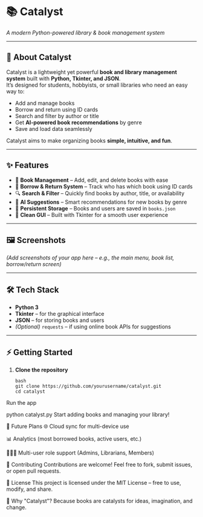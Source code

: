 # 📚 Catalyst  
*A modern Python-powered library & book management system*

---

## 🚀 About Catalyst
Catalyst is a lightweight yet powerful **book and library management system** built with **Python, Tkinter, and JSON**.  
It’s designed for students, hobbyists, or small libraries who need an easy way to:

- Add and manage books
- Borrow and return using ID cards
- Search and filter by author or title
- Get **AI-powered book recommendations** by genre
- Save and load data seamlessly

Catalyst aims to make organizing books **simple, intuitive, and fun**.  

---

## ✨ Features
- 📖 **Book Management** – Add, edit, and delete books with ease  
- 🔑 **Borrow & Return System** – Track who has which book using ID cards  
- 🔍 **Search & Filter** – Quickly find books by author, title, or availability  
- 🤖 **AI Suggestions** – Smart recommendations for new books by genre  
- 💾 **Persistent Storage** – Books and users are saved in `books.json`  
- 🎨 **Clean GUI** – Built with Tkinter for a smooth user experience  

---

## 🖼️ Screenshots
*(Add screenshots of your app here – e.g., the main menu, book list, borrow/return screen)*  

---

## 🛠️ Tech Stack
- **Python 3**  
- **Tkinter** – for the graphical interface  
- **JSON** – for storing books and users  
- *(Optional)* `requests` – if using online book APIs for suggestions  

---

## ⚡ Getting Started
1. **Clone the repository**
   ```
   bash
   git clone https://github.com/yourusername/catalyst.git
   cd catalyst
Run the app

python catalyst.py
Start adding books and managing your library!

🔮 Future Plans
🌐 Cloud sync for multi-device use

📊 Analytics (most borrowed books, active users, etc.)

🧑‍🤝‍🧑 Multi-user role support (Admins, Librarians, Members)

🤝 Contributing
Contributions are welcome!
Feel free to fork, submit issues, or open pull requests.

📜 License
This project is licensed under the MIT License – free to use, modify, and share.

🌟 Why "Catalyst"?
Because books are catalysts for ideas, imagination, and change.
